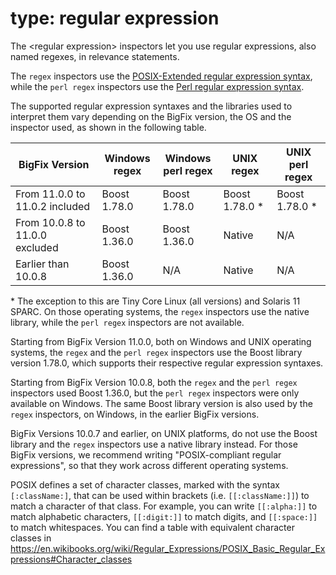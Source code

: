 # type: regular expression

The &lt;regular expression&gt; inspectors let you use regular expressions, also named regexes, in relevance statements.

The `regex` inspectors use the [POSIX-Extended regular expression syntax](https://www.boost.org/doc/libs/release/libs/regex/doc/html/boost_regex/syntax/basic_extended.html), while the `perl regex` inspectors use the [Perl regular expression syntax](https://www.boost.org/doc/libs/release/libs/regex/doc/html/boost_regex/syntax/perl_syntax.html).

The supported regular expression syntaxes and the libraries used to interpret them vary depending on the BigFix version, the OS and the inspector used, as shown in the following table.

| BigFix Version | Windows<br/>regex | Windows<br/>perl regex | UNIX<br/>regex | UNIX<br/>perl regex |
|--------------------------------|----------------|---------------|--------------|-----------------|
| From 11.0.0 to 11.0.2 included | Boost 1.78.0   | Boost 1.78.0  | Boost 1.78.0 \* | Boost 1.78.0 \* |
| From 10.0.8 to 11.0.0 excluded | Boost 1.36.0   | Boost 1.36.0  | Native       | N/A             |
| Earlier than 10.0.8            | Boost 1.36.0   | N/A           | Native       | N/A             |

\* The exception to this are Tiny Core Linux (all versions) and Solaris 11 SPARC. On those operating systems, the `regex` inspectors use the native library, while the `perl regex` inspectors are not available.

Starting from BigFix Version 11.0.0, both on Windows and UNIX operating systems, the `regex` and the `perl regex` inspectors use the Boost library version 1.78.0, which supports their respective regular expression syntaxes.

Starting from BigFix Version 10.0.8, both the `regex` and the `perl regex` inspectors used Boost 1.36.0, but the `perl regex` inspectors were only available on Windows. The same Boost library version is also used by the `regex` inspectors, on Windows, in the earlier BigFix versions.

BigFix Versions 10.0.7 and earlier, on UNIX platforms, do not use the Boost library and the `regex` inspectors use a native library instead. For those BigFix versions, we recommend writing "POSIX-compliant regular expressions", so that they work across different operating systems.

POSIX defines a set of character classes, marked with the syntax `[:className:]`, that can be used within brackets (i.e. `[[:className:]]`) to match a character of that class.
For example, you can write `[[:alpha:]]` to match alphabetic characters, `[[:digit:]]` to match digits, and `[[:space:]]` to match whitespaces. You can find a table with equivalent character classes in 
https://en.wikibooks.org/wiki/Regular_Expressions/POSIX_Basic_Regular_Expressions#Character_classes

